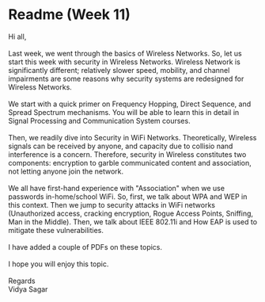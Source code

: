 # Readme (Week 11)

Hi all, </br>
</br>
Last week, we went through the basics of Wireless Networks. So, let us start this week with security in Wireless Networks. Wireless Network is significantly different; relatively slower speed, mobility, and channel impairments are some reasons why security systems are redesigned for Wireless Networks. </br>
</br>
We start with a quick primer on Frequency Hopping, Direct Sequence, and Spread Spectrum mechanisms. You will be able to learn this in detail in Signal Processing and Communication System courses. </br>
</br>
Then, we readily dive into Security in WiFi Networks. Theoretically, Wireless signals can be received by anyone, and capacity due to collisio nand interference is a concern. Therefore, security in Wireless constitutes two components: encryption to garble communicated content and association, not letting anyone join the network. </br>
</br>
We all have first-hand experience with "Association" when we use passwords in-home/school WiFi. So, first, we talk about WPA and WEP in this context. Then we jump to security attacks in WiFi networks (Unauthorized access, cracking encryption, Rogue Access Points, Sniffing, Man in the Middle). Then, we talk about IEEE 802.11i and How EAP is used to mitigate these vulnerabilities. </br>
</br>
I have added a couple of PDFs on these topics. </br>
</br>
I hope you will enjoy this topic. </br>
</br>
Regards </br>
Vidya Sagar
